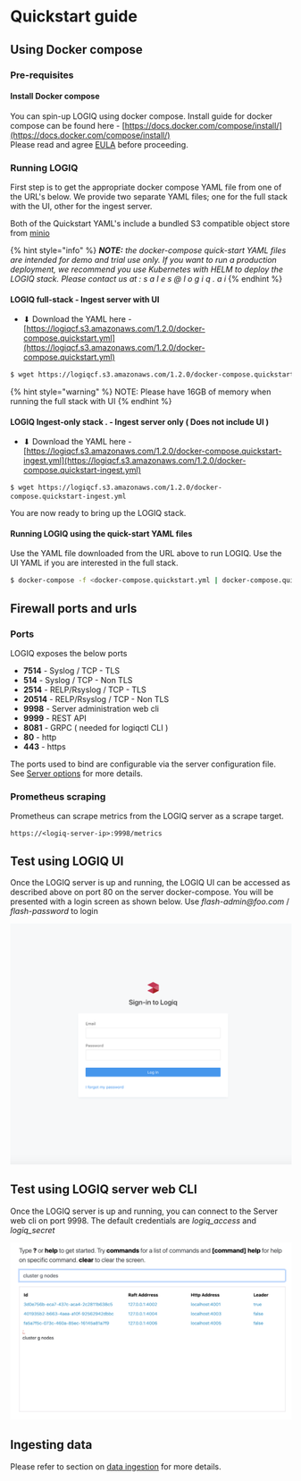 # Quickstart guide

## Using Docker compose

### Pre-requisites

#### Install Docker compose

You can spin-up LOGIQ using docker compose. Install guide for docker compose can be found here - [https://docs.docker.com/compose/install/](https://docs.docker.com/compose/install/)  
Please read and agree [EULA](https://docs.logiq.ai/eula/eula) before proceeding. 

### Running LOGIQ

First step is to get the appropriate docker compose YAML file from one of the URL's below. We provide two separate YAML files; one for the full stack with the UI, other for the ingest server.

Both of the Quickstart YAML's include a bundled S3 compatible object store from [minio](https://min.io)

{% hint style="info" %}
_**NOTE:** the docker-compose quick-start YAML files are intended for demo and trial use only. If you want to run a production deployment, we recommend you use Kubernetes with HELM to deploy the LOGIQ stack. Please contact us at : s a l e s @ l o g i q . a i_
{% endhint %}

#### LOGIQ full-stack - Ingest server with UI

* ⬇ Download the YAML here - [https://logiqcf.s3.amazonaws.com/1.2.0/docker-compose.quickstart.yml](https://logiqcf.s3.amazonaws.com/1.2.0/docker-compose.quickstart.yml)

```bash
$ wget https://logiqcf.s3.amazonaws.com/1.2.0/docker-compose.quickstart.yml
```

{% hint style="warning" %}
NOTE: Please have 16GB of memory when running the full stack with UI
{% endhint %}

#### LOGIQ Ingest-only stack . - Ingest server only \( Does not include UI \)

* ⬇ Download the YAML here - [https://logiqcf.s3.amazonaws.com/1.2.0/docker-compose.quickstart-ingest.yml](https://logiqcf.s3.amazonaws.com/1.2.0/docker-compose.quickstart-ingest.yml)

```text
$ wget https://logiqcf.s3.amazonaws.com/1.2.0/docker-compose.quickstart-ingest.yml
```

You are now ready to bring up the LOGIQ stack. 

#### Running LOGIQ using the quick-start YAML files

Use the YAML file downloaded from the URL above to run LOGIQ. Use the UI YAML if you are interested in the full stack.

```bash
$ docker-compose -f <docker-compose.quickstart.yml | docker-compose.quickstart-ingest.yml> up -d
```

## Firewall ports and urls

### Ports

LOGIQ exposes the below ports

* **7514** - Syslog / TCP - TLS
* **514** - Syslog / TCP - Non TLS
* **2514** - RELP/Rsyslog / TCP - TLS
* **20514** - RELP/Rsyslog / TCP - Non TLS
* **9998** - Server administration web cli
* **9999** - REST API
* **8081** - GRPC \( needed for logiqctl CLI \)
* **80** - http
* **443** - https

The ports used to bind are configurable via the server configuration file. See [Server options](../logiq-log-ingest-server-configuration/server-options.md) for more details.

### Prometheus scraping

Prometheus can scrape metrics from the LOGIQ server as a scrape target.

```text
https://<logiq-server-ip>:9998/metrics
```

## Test using LOGIQ UI

Once the LOGIQ server is up and running, the LOGIQ UI can be accessed as described above on port 80 on the server docker-compose. You will be presented with a login screen as shown below. Use _flash-admin@foo.com_ / _flash-password_ to login

![](../.gitbook/assets/screen-shot-2020-01-19-at-2.14.21-pm.png)

## Test using LOGIQ server web CLI

Once the LOGIQ server is up and running, you can connect to the Server web cli on port 9998. The default credentials are _logiq\_access_ and _logiq\_secret_

![](../.gitbook/assets/screen-shot-2019-12-12-at-4.13.33-pm.png)

## Ingesting data

Please refer to section on [data ingestion](agentless.md) for more details.


